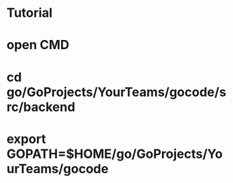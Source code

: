 # Tutorial

# open CMD
# cd go/GoProjects/YourTeams/gocode/src/backend
# export GOPATH=$HOME/go/GoProjects/YourTeams/gocode

<!--
go get github.com/codegangsta/negroni
go get github.com/dgrijalva/jwt-go
# go get github.com/dgrijalva/jwt-go/request
go get github.com/gorilla/mux
go get github.com/rs/cors
go get golang.org/x/crypto/bcrypt
go get gopkg.in/go-playground/validator.v9
go get gopkg.in/mgo.v2
# go get gopkg.in/mgo.v2/bson
-->